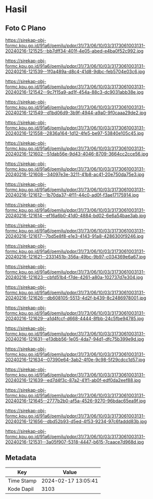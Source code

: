 # Hasil

## Foto C Plano

https://sirekap-obj-formc.kpu.go.id/91a6/pemilu/pdpr/31/73/06/10/03/3173061003131-20240216-121525--bb7dff34-401f-4e05-abed-e4ba0f52c992.jpg

https://sirekap-obj-formc.kpu.go.id/91a6/pemilu/pdpr/31/73/06/10/03/3173061003131-20240216-121539--1f0a489a-d8c4-41d8-9dbc-feb5704e03c6.jpg

https://sirekap-obj-formc.kpu.go.id/91a6/pemilu/pdpr/31/73/06/10/03/3173061003131-20240216-121542--9c7f15a9-ad1f-454a-88c3-dc9031abb38e.jpg

https://sirekap-obj-formc.kpu.go.id/91a6/pemilu/pdpr/31/73/06/10/03/3173061003131-20240216-121549--d1bd06d9-3b9f-4944-a9a0-9f0caaa29de2.jpg

https://sirekap-obj-formc.kpu.go.id/91a6/pemilu/pdpr/31/73/06/10/03/3173061003131-20240216-121558--2836a164-1d12-4fe5-be97-53840e105c45.jpg

https://sirekap-obj-formc.kpu.go.id/91a6/pemilu/pdpr/31/73/06/10/03/3173061003131-20240216-121602--51dab56e-9d43-4046-8709-3664cc2cce56.jpg

https://sirekap-obj-formc.kpu.go.id/91a6/pemilu/pdpr/31/73/06/10/03/3173061003131-20240216-121608--34097e3e-3211-41b8-ac41-20e750da75e3.jpg

https://sirekap-obj-formc.kpu.go.id/91a6/pemilu/pdpr/31/73/06/10/03/3173061003131-20240216-121612--1b70da37-4f11-44c0-ad0f-f3ae17175914.jpg

https://sirekap-obj-formc.kpu.go.id/91a6/pemilu/pdpr/31/73/06/10/03/3173061003131-20240216-121614--ef16a6b0-41d0-4884-bd02-6e6a54bae3ab.jpg

https://sirekap-obj-formc.kpu.go.id/91a6/pemilu/pdpr/31/73/06/10/03/3173061003131-20240216-121617--7bd5e8f8-e1e3-4143-91a8-4286300f9246.jpg

https://sirekap-obj-formc.kpu.go.id/91a6/pemilu/pdpr/31/73/06/10/03/3173061003131-20240216-121621--2331451b-356a-49bc-9b97-c034369e6a67.jpg

https://sirekap-obj-formc.kpu.go.id/91a6/pemilu/pdpr/31/73/06/10/03/3173061003131-20240216-121623--cbfd51b4-f7de-4261-a80a-102737d7e304.jpg

https://sirekap-obj-formc.kpu.go.id/91a6/pemilu/pdpr/31/73/06/10/03/3173061003131-20240216-121626--db608105-5513-4d2f-b439-8c2486978001.jpg

https://sirekap-obj-formc.kpu.go.id/91a6/pemilu/pdpr/31/73/06/10/03/3173061003131-20240216-121629--a1d4fccf-d668-4444-8fbb-24c5fbe94785.jpg

https://sirekap-obj-formc.kpu.go.id/91a6/pemilu/pdpr/31/73/06/10/03/3173061003131-20240216-121631--e13dbb56-1e05-4da7-94d1-dfc75b399e9d.jpg

https://sirekap-obj-formc.kpu.go.id/91a6/pemilu/pdpr/31/73/06/10/03/3173061003131-20240216-121634--07390e64-3ab2-4f0e-9c98-5f29cdcc1d57.jpg

https://sirekap-obj-formc.kpu.go.id/91a6/pemilu/pdpr/31/73/06/10/03/3173061003131-20240216-121639--ed7d4f3c-87a2-41f1-ab0f-edf0da2eef88.jpg

https://sirekap-obj-formc.kpu.go.id/91a6/pemilu/pdpr/31/73/06/10/03/3173061003131-20240216-121645--2777b2b0-af5a-4526-9270-96bdac65ea9f.jpg

https://sirekap-obj-formc.kpu.go.id/91a6/pemilu/pdpr/31/73/06/10/03/3173061003131-20240216-121656--dbd52b93-d5ed-4f53-9234-97c6faddd83b.jpg

https://sirekap-obj-formc.kpu.go.id/91a6/pemilu/pdpr/31/73/06/10/03/3173061003131-20240216-121531--3a05f907-5318-4447-b615-7caace7d968d.jpg


## Metadata

| Key        | Value               |
| ---------- | ------------------- |
| Time Stamp | 2024-02-17 13:05:41 |
| Kode Dapil | 3103                |



